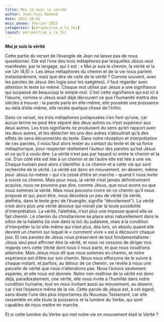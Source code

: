 ```yaml
---
title: Moi je suis la vérité
author: Jean-Yves Rémond
date: 2021-10-01
mois_annee: février 2022
categories: [perspective_a_la_foi]
layout: perspective_a_la_foi
---
```


**Moi je suis la vérité**

Cette partie du verset de l’évangile de Jean ne laisse pas de nous questionner. Elle est l’une des trois métaphores par lesquelles Jésus veut manifester, 
par le langage, qui il est : « Moi je suis le chemin, la vérité et la vie (Jn 14,6) ». Les deux métaphores du chemin et de la vie nous parlent instantanément,
mais que dire de celle de la vérité ? Comme souvent, avec les paroles de Jésus (les logia pour les exégètes), il faut regarder avec attention le texte lui-même.
Chaque mot utilisé par Jésus a une signifiance qui surpasse de beaucoup le simple mot. C’est cette signifiance qui est ici à l’œuvre, comme si Jésus avait déjà
découvert ce que l’humanité mettra des siècles à trouver : la parole parle en elle-même, elle possède une puissance au-delà d’elle-même, elle recèle quelque 
chose de l’Infini. 

Dans ce verset, les trois métaphores juxtaposées n’en font qu’une, car aucun terme ne peut être séparé des deux autres ou n’est supérieur aux deux autres. 
Les trois signifiants ne produisent du sens qu’en rapport avec les deux autres, et les détacher les uns des autres n’aboutirait qu’à des effets de sens déconnectés
du texte. Dans notre réception et interprétation de ces paroles, il nous faut alors rester au contact du texte et de sa force métaphorique, pour respecter
réellement l’auteur des paroles qu’est Jésus et ce qu’il a voulu dire. La vérité n’est pas par hasard ici entre le chemin et la vie. D’un côté elle est liée 
à un chemin et de l’autre elle est liée à une vie. Chaque humain peut alors s’identifier à ce chemin et à cette vie qui sont recherche de la vérité. 
La vérité est donc en mouvement,  en devenir, même pour Jésus lui-même – qui n’a cessé d’être en marche – quand il nous invite à suivre ce chemin. Mais pour nous,
la vérité n’est jamais définitivement acquise, nous ne pouvons pas dire, comme Jésus, que nous avons ou que nous sommes la vérité. Mais nous pouvons croire
en ce chemin qu’il nous propose et qui, peut-être, nous dévoilera un peu de vérité (la vérité, alethéia, dans le texte grec de l’évangile, signifie “dévoilement”).
La vérité n’est alors plus une vérité absolue qui nierait par là toute possibilité d’interprétation. La vérité, l’alethéia, n’est plus une impasse quand elle se 
fait chemin. Le chemin du christianisme se place ainsi naturellement dans le sillon de la halakha (la voie dans la loi) du judaïsme, mais à la condition d’interpréter
la loi elle-même qui n’est plus, dès lors, un absolu quand elle devient un chemin sur lequel le « comment vivre » est à découvrir chaque jour. Et ces paroles de Jésus
nous préservent de tout fondamentalisme : Jésus seul peut affirmer être la vérité, et nous ne cessons de diriger nos regards vers cette Vérité dont nous il nous
parle, et que nous voudrions atteindre. Mais Jésus nous dit que nous sommes en chemin, et notre espérance est d’être sur son chemin. Nous nous efforçons de le 
suivre à chaque instant, et parfois, au détour de ce chemin, se révèle à nous une parcelle de vérité que nous n’attendions pas. Nous l’avions seulement espérée, 
et elle nous est donnée. Notre non-maîtrise de la vérité est donc déjà, paradoxalement, une vérité, elle nous invite à l’humilité dans notre condition humaine,
tout en nous invitant aussi au mouvement, au devenir, car c’est l’essence même de la vie. Cette parole de Jésus est, à cet égard, sans doute l’une des plus 
importantes du Nouveau Testament, car elle rassemble en elle toute la puissance et la lumière du Verbe, qui sont capables de nous mettre en marche.   

Et si cette lumière du Verbe qui met notre vie en mouvement était la Vérité ?      
